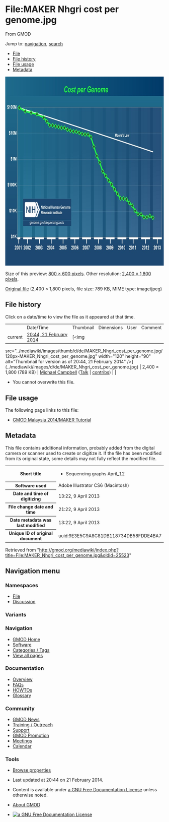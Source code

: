 <div id="mw-page-base" class="noprint">

</div>

<div id="mw-head-base" class="noprint">

</div>

<div id="content" class="mw-body" role="main">

<span id="top"></span>

<div id="mw-js-message" style="display:none;">

</div>



# <span dir="auto">File:MAKER Nhgri cost per genome.jpg</span>

<div id="bodyContent">

<div id="siteSub">

From GMOD

</div>

<div id="contentSub">

</div>

<div id="jump-to-nav" class="mw-jump">

Jump to: [navigation](#mw-navigation), [search](#p-search)

</div>

<div id="mw-content-text">

- [File](#file)
- [File history](#filehistory)
- [File usage](#filelinks)
- [Metadata](#metadata)

<div id="file" class="fullImageLink">

[<img
src="../mediawiki/images/thumb/d/de/MAKER_Nhgri_cost_per_genome.jpg/800px-MAKER_Nhgri_cost_per_genome.jpg"
srcset="../mediawiki/images/thumb/d/de/MAKER_Nhgri_cost_per_genome.jpg/1200px-MAKER_Nhgri_cost_per_genome.jpg 1.5x, ../mediawiki/images/thumb/d/de/MAKER_Nhgri_cost_per_genome.jpg/1600px-MAKER_Nhgri_cost_per_genome.jpg 2x"
width="800" height="600" alt="File:MAKER Nhgri cost per genome.jpg" />](../mediawiki/images/d/de/MAKER_Nhgri_cost_per_genome.jpg)

<div class="mw-filepage-resolutioninfo">

Size of this preview: <a
href="../mediawiki/images/thumb/d/de/MAKER_Nhgri_cost_per_genome.jpg/800px-MAKER_Nhgri_cost_per_genome.jpg"
class="mw-thumbnail-link">800 × 600 pixels</a>.
<span class="mw-filepage-other-resolutions">Other resolution:
<a href="../mediawiki/images/d/de/MAKER_Nhgri_cost_per_genome.jpg"
class="mw-thumbnail-link">2,400 × 1,800 pixels</a>.</span>

</div>

</div>

<div class="fullMedia">

<a href="../mediawiki/images/d/de/MAKER_Nhgri_cost_per_genome.jpg"
class="internal" title="MAKER Nhgri cost per genome.jpg">Original
file</a> ‎<span class="fileInfo">(2,400 × 1,800 pixels, file size: 789
KB, MIME type: image/jpeg)</span>

</div>

<div id="mw-imagepage-content" class="mw-content-ltr" lang="en"
dir="ltr">

</div>

## File history

<div id="mw-imagepage-section-filehistory">

Click on a date/time to view the file as it appeared at that time.

|  |  |  |  |  |  |
|----|----|----|----|----|----|
|  | Date/Time | Thumbnail | Dimensions | User | Comment |
| current | [20:44, 21 February 2014](../mediawiki/images/d/de/MAKER_Nhgri_cost_per_genome.jpg) | [<img
src="../mediawiki/images/thumb/d/de/MAKER_Nhgri_cost_per_genome.jpg/120px-MAKER_Nhgri_cost_per_genome.jpg"
width="120" height="90"
alt="Thumbnail for version as of 20:44, 21 February 2014" />](../mediawiki/images/d/de/MAKER_Nhgri_cost_per_genome.jpg) | 2,400 × 1,800 <span style="white-space: nowrap;">(789 KB)</span> | <a href="User:Michael_Campbell" class="mw-userlink"
title="User:Michael Campbell">Michael Campbell</a> <span style="white-space: nowrap;"> <span class="mw-usertoollinks">(<a
href="http://gmod.org/mediawiki/index.php?title=User_talk:Michael_Campbell&amp;action=edit&amp;redlink=1"
class="new"
title="User talk:Michael Campbell (page does not exist)">Talk</a> \| [contribs](Special:Contributions/Michael_Campbell "Special:Contributions/Michael Campbell"))</span></span> |  |

</div>

- <span id="mw-imagepage-upload-disallowed">You cannot overwrite this
  file.</span>

## File usage

<div id="mw-imagepage-section-linkstoimage">

The following page links to this file:

- [GMOD Malaysia 2014/MAKER
  Tutorial](GMOD_Malaysia_2014/MAKER_Tutorial "GMOD Malaysia 2014/MAKER Tutorial")

</div>

## Metadata

<div class="mw-imagepage-section-metadata">

This file contains additional information, probably added from the
digital camera or scanner used to create or digitize it. If the file has
been modified from its original state, some details may not fully
reflect the modified file.

<table id="mw_metadata" class="mw_metadata">
<colgroup>
<col style="width: 50%" />
<col style="width: 50%" />
</colgroup>
<tbody>
<tr class="odd exif-objectname collapsable">
<th>Short title</th>
<td><ul>
<li><span class="mw-metadata-lang-value">Sequencing graphs
April_12</span></li>
</ul></td>
</tr>
<tr class="even exif-software collapsable">
<th>Software used</th>
<td>Adobe Illustrator CS6 (Macintosh)</td>
</tr>
<tr class="odd exif-datetimedigitized collapsable">
<th>Date and time of digitizing</th>
<td>13:22, 9 April 2013</td>
</tr>
<tr class="even exif-datetime collapsable">
<th>File change date and time</th>
<td>21:22, 9 April 2013</td>
</tr>
<tr class="odd exif-datetimemetadata collapsable">
<th>Date metadata was last modified</th>
<td>13:22, 9 April 2013</td>
</tr>
<tr class="even exif-originaldocumentid collapsable">
<th>Unique ID of original document</th>
<td>uuid:9E3E5C9A8C81DB118734DB58FDDE4BA7</td>
</tr>
</tbody>
</table>

</div>

</div>

<div class="printfooter">

Retrieved from
"<http://gmod.org/mediawiki/index.php?title=File:MAKER_Nhgri_cost_per_genome.jpg&oldid=25523>"

</div>

<div id="catlinks" class="catlinks catlinks-allhidden">

</div>

<div class="visualClear">

</div>

</div>

</div>

<div id="mw-navigation">

## Navigation menu

<div id="mw-head">



<div id="left-navigation">

<div id="p-namespaces" class="vectorTabs" role="navigation"
aria-labelledby="p-namespaces-label">

### Namespaces

- <span id="ca-nstab-image"><a href="File:MAKER_Nhgri_cost_per_genome.jpg" accesskey="c"
  title="View the file page [c]">File</a></span>
- <span id="ca-talk"><a
  href="http://gmod.org/mediawiki/index.php?title=File_talk:MAKER_Nhgri_cost_per_genome.jpg&amp;action=edit&amp;redlink=1"
  accesskey="t"
  title="Discussion about the content page [t]">Discussion</a></span>

</div>

<div id="p-variants" class="vectorMenu emptyPortlet" role="navigation"
aria-labelledby="p-variants-label">

### 

### Variants[](#)

<div class="menu">

</div>

</div>

</div>

<div id="right-navigation">





</div>



</div>

</div>

</div>

<div id="mw-panel">

<div id="p-logo" role="banner">

<a href="Main_Page"
style="background-image: url(../images/GMOD-cogs.png);"
title="Visit the main page"></a>

</div>

<div id="p-Navigation" class="portal" role="navigation"
aria-labelledby="p-Navigation-label">

### Navigation

<div class="body">

- <span id="n-GMOD-Home">[GMOD Home](Main_Page)</span>
- <span id="n-Software">[Software](GMOD_Components)</span>
- <span id="n-Categories-.2F-Tags">[Categories /
  Tags](Categories)</span>
- <span id="n-View-all-pages">[View all pages](Special:AllPages)</span>

</div>

</div>

<div id="p-Documentation" class="portal" role="navigation"
aria-labelledby="p-Documentation-label">

### Documentation

<div class="body">

- <span id="n-Overview">[Overview](Overview)</span>
- <span id="n-FAQs">[FAQs](Category:FAQ)</span>
- <span id="n-HOWTOs">[HOWTOs](Category:HOWTO)</span>
- <span id="n-Glossary">[Glossary](Glossary)</span>

</div>

</div>

<div id="p-Community" class="portal" role="navigation"
aria-labelledby="p-Community-label">

### Community

<div class="body">

- <span id="n-GMOD-News">[GMOD News](GMOD_News)</span>
- <span id="n-Training-.2F-Outreach">[Training /
  Outreach](Training_and_Outreach)</span>
- <span id="n-Support">[Support](Support)</span>
- <span id="n-GMOD-Promotion">[GMOD Promotion](GMOD_Promotion)</span>
- <span id="n-Meetings">[Meetings](Meetings)</span>
- <span id="n-Calendar">[Calendar](Calendar)</span>

</div>

</div>

<div id="p-tb" class="portal" role="navigation"
aria-labelledby="p-tb-label">

### Tools

<div class="body">


- <span id="t-smwbrowselink"><a href="Special:Browse/File:MAKER_Nhgri_cost_per_genome.jpg"
  rel="smw-browse">Browse properties</a></span>

</div>

</div>

</div>

</div>

<div id="footer" role="contentinfo">

- <span id="footer-info-lastmod">Last updated at 20:44 on 21 February
  2014.</span>
<!-- - <span id="footer-info-viewcount">837 page views.</span> -->
- <span id="footer-info-copyright">Content is available under
  <a href="http://www.gnu.org/licenses/fdl-1.3.html" class="external"
  rel="nofollow">a GNU Free Documentation License</a> unless otherwise
  noted.</span>

<!-- -->

- <span id="footer-places-about">[About
  GMOD](GMOD:About "GMOD:About")</span>

<!-- -->

- <span id="footer-copyrightico">[<img src="http://www.gnu.org/graphics/gfdl-logo-small.png" width="88"
  height="31" alt="a GNU Free Documentation License" />](http://www.gnu.org/licenses/fdl-1.3.html)</span>




</div>
